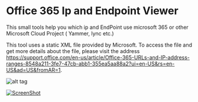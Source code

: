 # Office 365 Ip and  Endpoint Viewer

This small tools help you which ip and EndPoint use microsoft 365 or other Microsoft Cloud Project ( Yammer, lync etc.)

This tool uses a static XML file provided by Microsoft.
To access the file and get more details about the file, please visit the address https://support.office.com/en-us/article/Office-365-URLs-and-IP-address-ranges-8548a211-3fe7-47cb-abb1-355ea5aa88a2?ui=en-US&rs=en-US&ad=US&fromAR=1.


![alt tag](http://www.eravse.com/wp-content/uploads/2016/08/2016-08-24_14-34-42.png)

[![ScreenShot](https://raw.github.com/GabLeRoux/WebMole/master/ressources/WebMole_Youtube_Video.png)](https://www.youtube.com/watch?v=1zm90A0ucF8)
